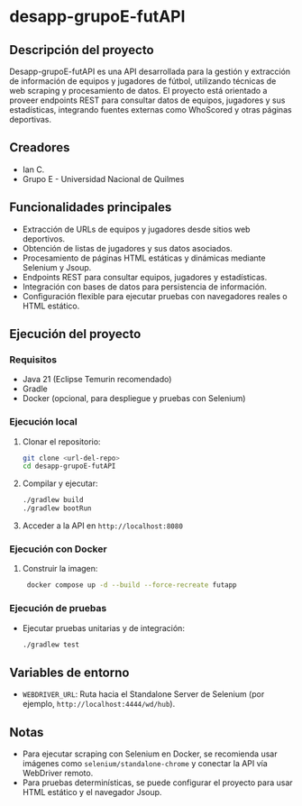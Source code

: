 # desapp-grupoE-futAPI

## Descripción del proyecto
Desapp-grupoE-futAPI es una API desarrollada para la gestión y extracción de información de equipos y jugadores de fútbol, utilizando técnicas de web scraping y procesamiento de datos. El proyecto está orientado a proveer endpoints REST para consultar datos de equipos, jugadores y sus estadísticas, integrando fuentes externas como WhoScored y otras páginas deportivas.

## Creadores
- Ian C.
- Grupo E - Universidad Nacional de Quilmes

## Funcionalidades principales
- Extracción de URLs de equipos y jugadores desde sitios web deportivos.
- Obtención de listas de jugadores y sus datos asociados.
- Procesamiento de páginas HTML estáticas y dinámicas mediante Selenium y Jsoup.
- Endpoints REST para consultar equipos, jugadores y estadísticas.
- Integración con bases de datos para persistencia de información.
- Configuración flexible para ejecutar pruebas con navegadores reales o HTML estático.

## Ejecución del proyecto

### Requisitos
- Java 21 (Eclipse Temurin recomendado)
- Gradle
- Docker (opcional, para despliegue y pruebas con Selenium)

### Ejecución local
1. Clonar el repositorio:
   ```bash
   git clone <url-del-repo>
   cd desapp-grupoE-futAPI
   ```
2. Compilar y ejecutar:
   ```bash
   ./gradlew build
   ./gradlew bootRun
   ```
3. Acceder a la API en `http://localhost:8080`

### Ejecución con Docker
1. Construir la imagen:
   ```bash
    docker compose up -d --build --force-recreate futapp        
    ```
### Ejecución de pruebas
- Ejecutar pruebas unitarias y de integración:
  ```bash
  ./gradlew test
  ```

## Variables de entorno
- `WEBDRIVER_URL`: Ruta hacia el Standalone Server de Selenium (por ejemplo, `http://localhost:4444/wd/hub`).

## Notas
- Para ejecutar scraping con Selenium en Docker, se recomienda usar imágenes como `selenium/standalone-chrome` y conectar la API vía WebDriver remoto.
- Para pruebas determinísticas, se puede configurar el proyecto para usar HTML estático y el navegador Jsoup.